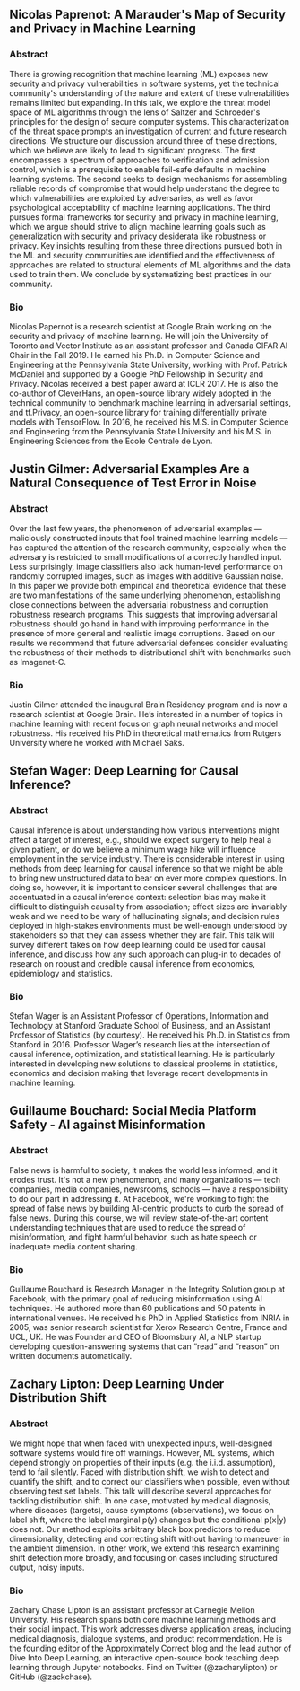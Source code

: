 ## Nicolas Paprenot: A Marauder's Map of Security and Privacy in Machine Learning

### Abstract

There is growing recognition that machine learning (ML) exposes new security and privacy vulnerabilities in software systems, yet the technical community's understanding of the nature and extent of these vulnerabilities remains limited but expanding. In this talk, we explore the threat model space of ML algorithms through the lens of Saltzer and Schroeder's principles for the design of secure computer systems. This characterization of the threat space prompts an investigation of current and future research directions. We structure our discussion around three of these directions, which we believe are likely to lead to significant progress. The first encompasses a spectrum of approaches to verification and admission control, which is a prerequisite to enable fail-safe defaults in machine learning systems. The second seeks to design mechanisms for assembling reliable records of compromise that would help understand the degree to which vulnerabilities are exploited by adversaries, as well as favor psychological acceptability of machine learning applications. The third pursues formal frameworks for security and privacy in machine learning, which we argue should strive to align machine learning goals such as generalization with security and privacy desiderata like robustness or privacy. Key insights resulting from these three directions pursued both in the ML and security communities are identified and the effectiveness of approaches are related to structural elements of ML algorithms and the data used to train them. We conclude by systematizing best practices in our community.

### Bio

Nicolas Papernot is a research scientist at Google Brain working on the security and privacy of machine learning. He will join the University of Toronto and Vector Institute as an assistant professor and Canada CIFAR AI Chair in the Fall 2019. He earned his Ph.D. in Computer Science and Engineering at the Pennsylvania State University, working with Prof. Patrick McDaniel and supported by a Google PhD Fellowship in Security and Privacy. Nicolas received a best paper award at ICLR 2017. He is also the co-author of CleverHans, an open-source library widely adopted in the technical community to benchmark machine learning in adversarial settings, and tf.Privacy, an open-source library for training differentially private models with TensorFlow. In 2016, he received his M.S. in Computer Science and Engineering from the Pennsylvania State University and his M.S. in Engineering Sciences from the Ecole Centrale de Lyon.

## Justin Gilmer: Adversarial Examples Are a Natural Consequence of Test Error in Noise

### Abstract

 Over the last few years, the phenomenon of adversarial examples — maliciously constructed inputs that fool trained machine learning models — has captured the attention of the research community, especially when the adversary is restricted to small modifications of a correctly handled input. Less surprisingly, image classifiers also lack human-level performance on randomly corrupted images, such as images with additive Gaussian noise. In this paper we provide both empirical and theoretical evidence that these are two manifestations of the same underlying phenomenon, establishing close connections between the adversarial robustness and corruption robustness research programs. This suggests that improving adversarial robustness should go hand in hand with improving performance in the presence of more general and realistic image corruptions. Based on our results we recommend that future adversarial defenses consider evaluating the robustness of their methods to distributional shift with benchmarks such as Imagenet-C.

### Bio

Justin Gilmer attended the inaugural Brain Residency program and is now a research scientist at Google Brain. He’s interested in a number of topics in machine learning with recent focus on graph neural networks and model robustness. His received his PhD in theoretical mathematics from Rutgers University where he worked with Michael Saks.

## Stefan Wager: Deep Learning for Causal Inference?

### Abstract

Causal inference is about understanding how various interventions might affect a target of interest, e.g., should we expect surgery to help heal a given patient, or do we believe a minimum wage hike will influence employment in the service industry. There is considerable interest in using methods from deep learning for causal inference so that we might be able to bring new unstructured data to bear on ever more complex questions. In doing so, however, it is important to consider several challenges that are accentuated in a causal inference context: selection bias may make it difficult to distinguish causality from association; effect sizes are invariably weak and we need to be wary of hallucinating signals; and decision rules deployed in high-stakes environments must be well-enough understood by stakeholders so that they can assess whether they are fair. This talk will survey different takes on how deep learning could be used for causal inference, and discuss how any such approach can plug-in to decades of research on robust and credible causal inference from economics, epidemiology and statistics.

### Bio

Stefan Wager is an Assistant Professor of Operations, Information and Technology at Stanford Graduate School of Business, and an Assistant Professor of Statistics (by courtesy). He received his Ph.D. in Statistics from Stanford in 2016. Professor Wager’s research lies at the intersection of causal inference, optimization, and statistical learning. He is particularly interested in developing new solutions to classical problems in statistics, economics and decision making that leverage recent developments in machine learning.

## Guillaume Bouchard: Social Media Platform Safety - AI against Misinformation

### Abstract

False news is harmful to society, it makes the world less informed, and it erodes trust. It's not a new phenomenon, and many organizations — tech companies, media companies, newsrooms, schools — have a responsibility to do our part in addressing it. At Facebook, we're working to fight the spread of false news by building AI-centric products to curb the spread of false news. During this course, we will review state-of-the-art content understanding techniques that are used to reduce the spread of misinformation, and fight harmful behavior, such as hate speech or inadequate media content sharing.

### Bio

Guillaume Bouchard is Research Manager in the Integrity Solution group at Facebook, with the primary goal of reducing misinformation using AI techniques. He authored more than 60 publications and 50 patents in international venues. He received his PhD in Applied Statistics from INRIA in 2005, was senior research scientist for Xerox Research Centre, France and UCL, UK. He was Founder and CEO of Bloomsbury AI, a NLP startup developing question-answering systems that can “read” and “reason” on written documents automatically.

## Zachary Lipton: Deep Learning Under Distribution Shift

### Abstract

We might hope that when faced with unexpected inputs, well-designed software systems would fire off warnings. However, ML systems, which depend strongly on properties of their inputs (e.g. the i.i.d. assumption), tend to fail silently. Faced with distribution shift, we wish to detect and quantify the shift, and to correct our classifiers when possible, even without observing test set labels. This talk will describe several approaches for tackling distribution shift. In one case, motivated by medical diagnosis, where diseases (targets), cause symptoms (observations), we focus on label shift, where the label marginal p(y) changes but the conditional p(x\|y) does not. Our method exploits arbitrary black box predictors to reduce dimensionality, detecting and correcting shift without having to maneuver in the ambient dimension. In other work, we extend this research examining shift detection more broadly, and focusing on cases including structured output, noisy inputs.

### Bio

Zachary Chase Lipton is an assistant professor at Carnegie Mellon University. His research spans both core machine learning methods and their social impact. This work addresses diverse application areas, including medical diagnosis, dialogue systems, and product recommendation. He is the founding editor of the Approximately Correct blog and the lead author of Dive Into Deep Learning, an interactive open-source book teaching deep learning through Jupyter notebooks. Find on Twitter (@zacharylipton) or GitHub (@zackchase).
